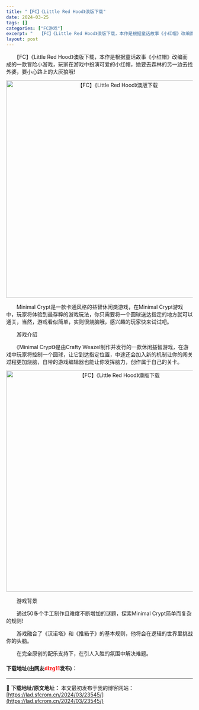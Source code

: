 ```yaml
---
title: "【FC】《Little Red Hood》澳版下载"
date: 2024-03-25
tags: []
categories: ["FC游戏"]
excerpt: "　　【FC】《Little Red Hood》澳版下载，本作是根据童话故事《小红帽》改编而成的一款冒险小游戏，玩家在游戏中扮演可爱的小红帽，她要去森林的另一边去找外婆，要小心路上的大灰狼哦! 　　Minimal Crypt是一款卡通风格的益智休闲类游戏，在Minimal Crypt游戏中，玩家将体验&hellip;"
layout: post
---
```


 <p>　　【FC】《Little Red Hood》澳版下载，本作是根据童话故事《小红帽》改编而成的一款冒险小游戏，玩家在游戏中扮演可爱的小红帽，她要去森林的另一边去找外婆，要小心路上的大灰狼哦!</p> <p align="center"><img align="" border="0" src="https://lad.sfcrom.cn/wp-content/uploads/2024/03/20240325_6601952922de9.png" width="586" alt="【FC】《Little Red Hood》澳版下载" /></p> <p>　　Minimal Crypt是一款卡通风格的益智休闲类游戏，在Minimal Crypt游戏中，玩家将体验到最存粹的游戏玩法，你只需要将一个圆球送达指定的地方就可以通关，当然，游戏看似简单，实则很烧脑哦，感兴趣的玩家快来试试吧。</p> <p>　　游戏介绍</p> <p>　　《Minimal Crypt》是由Crafty Weazel制作并发行的一款休闲益智游戏，在游戏中玩家将控制一个圆球，让它到达指定位置，中途还会加入新的机制让你的闯关过程更加烧脑，自带的游戏编辑器也能让你发挥脑力，创作属于自己的关卡。</p> <p align="center"><img align="" border="0" src="https://lad.sfcrom.cn/wp-content/uploads/2024/03/20240325_6601952a09fa8.png" width="596" alt="【FC】《Little Red Hood》澳版下载" /></p> <p>　　游戏背景</p> <p>　　通过50多个手工制作且难度不断增加的谜题，探索Minimal Crypt简单而复杂的规则!</p> <p>　　游戏融合了《汉诺塔》和《推箱子》的基本规则，他将会在逻辑的世界里挑战你的头脑。</p> <p>　　在完全原创的配乐支持下，在引人入胜的氛围中解决难题。</p> <p><h4>下载地址(由网友<font color="red">dlzg11</font>发布)：</h4></p> 

---
📖 **下载地址/原文地址：** 本文最初发布于我的博客网站：[https://lad.sfcrom.cn/2024/03/23545/](https://lad.sfcrom.cn/2024/03/23545/)
